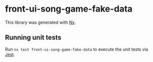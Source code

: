 # front-ui-song-game-fake-data

This library was generated with [Nx](https://nx.dev).

## Running unit tests

Run `nx test front-ui-song-game-fake-data` to execute the unit tests via [Jest](https://jestjs.io).
